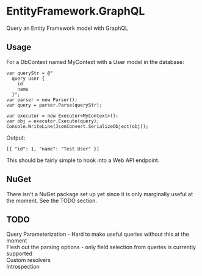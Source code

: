 # EntityFramework.GraphQL
Query an Entity Framework model with GraphQL

## Usage
For a DbContext named MyContext with a User model in the database:
```
var queryStr = @"
  query user {
    id
    name
  }";
var parser = new Parser();
var query = parser.Parse(queryStr);

var executor = new Executor<MyContext>();
var obj = executor.Execute(query);
Console.WriteLine(JsonConvert.SerializeObject(obj));
```

Output:
```
[{ "id": 1, "name": "Test User" }]
```

This should be fairly simple to hook into a Web API endpoint.

## NuGet
There isn't a NuGet package set up yet since it is only marginally useful at the moment. See the TODO section.

## TODO
Query Parameterization - Hard to make useful queries without this at the moment  
Flesh out the parsing options - only field selection from queries is currently supported  
Custom resolvers  
Introspection  
